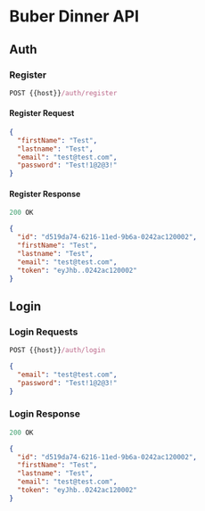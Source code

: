 # Buber Dinner API

## Auth

### Register

```js
POST {{host}}/auth/register
```

#### Register Request

```json
{
  "firstName": "Test",
  "lastname": "Test",
  "email": "test@test.com",
  "password": "Test!1@2@3!"
}
```

#### Register Response

```js
200 OK
```

```json
{
  "id": "d519da74-6216-11ed-9b6a-0242ac120002",
  "firstName": "Test",
  "lastname": "Test",
  "email": "test@test.com",
  "token": "eyJhb..0242ac120002"
}
```

## Login

### Login Requests

```js
POST {{host}}/auth/login
```

```json
{
  "email": "test@test.com",
  "password": "Test!1@2@3!"
}
```

### Login Response

```js
200 OK
```

```json
{
  "id": "d519da74-6216-11ed-9b6a-0242ac120002",
  "firstName": "Test",
  "lastname": "Test",
  "email": "test@test.com",
  "token": "eyJhb..0242ac120002"
}
```
